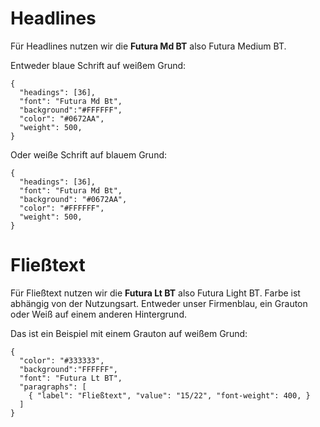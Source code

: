 # Headlines

Für Headlines nutzen wir die **Futura Md BT** also Futura Medium BT.

Entweder blaue Schrift auf weißem Grund:

```type
{
  "headings": [36],
  "font": "Futura Md Bt",
  "background":"#FFFFFF",
  "color": "#0672AA",
  "weight": 500,
}
```

Oder weiße Schrift auf blauem Grund:

```type
{
  "headings": [36],
  "font": "Futura Md Bt",
  "background": "#0672AA",
  "color": "#FFFFFF",
  "weight": 500,
}
```

# Fließtext

Für Fließtext nutzen wir die **Futura Lt BT** also Futura Light BT.
Farbe ist abhängig von der Nutzungsart. Entweder unser Firmenblau, ein Grauton oder
Weiß auf einem anderen Hintergrund.

Das ist ein Beispiel mit einem Grauton auf weißem Grund:

```type
{
  "color": "#333333",
  "background":"FFFFFF",
  "font": "Futura Lt BT",
  "paragraphs": [
    { "label": "Fließtext", "value": "15/22", "font-weight": 400, }
  ]
}
```